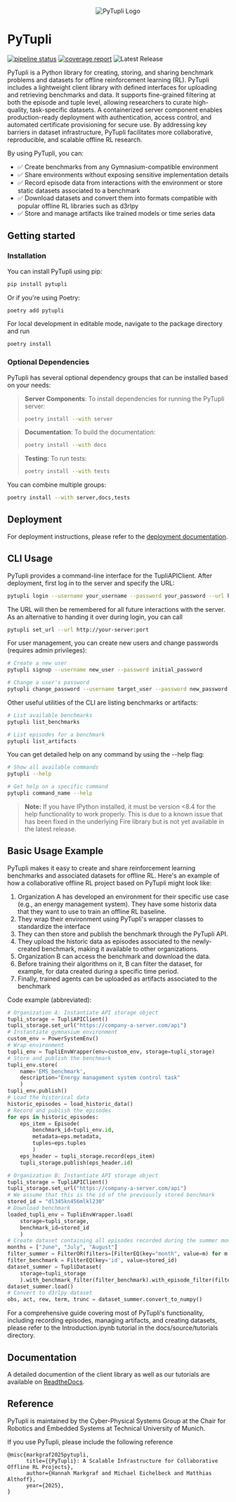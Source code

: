 <div align="center">
  <img src="docs/source/pytupli_logo.svg" alt="PyTupli Logo">
</div>

# PyTupli

[![pipeline status](https://gitlab.lrz.de/cps/cps-power/pytupli/badges/main/pipeline.svg)](https://gitlab.lrz.de/cps/cps-power/pytupli/-/commits/main)
[![coverage report](https://gitlab.lrz.de/cps/cps-power/pytupli/badges/main/coverage.svg)](https://gitlab.lrz.de/cps/cps-power/pytupli/-/commits/main)
![Latest Release](https://gitlab.lrz.de/cps/cps-power/pytupli/-/badges/release.svg)

PyTupli is a Python library for creating, storing, and sharing benchmark problems and datasets for offline reinforcement learning (RL). PyTupli includes a lightweight client library with defined interfaces for uploading and retrieving benchmarks and data. It supports fine-grained filtering at both the episode and tuple level, allowing researchers to curate high-quality, task-specific datasets. A containerized server component enables production-ready deployment with authentication, access control, and automated certificate provisioning for secure use. By addressing key barriers in dataset infrastructure, PyTupli facilitates more collaborative, reproducible, and scalable offline RL research.

By using PyTupli, you can:

- ✅ Create benchmarks from any Gymnasium-compatible environment
- ✅ Share environments without exposing sensitive implementation details
- ✅ Record episode data from interactions with the environment or store static datasets associated to a benchmark
- ✅ Download datasets and convert them into formats compatible with popular offline RL libraries such as d3rlpy
- ✅ Store and manage artifacts like trained models or time series data

## Getting started

### Installation

You can install PyTupli using pip:

```bash
pip install pytupli
```

Or if you're using Poetry:

```bash
poetry add pytupli
```

For local development in editable mode,
navigate to the package directory and run
```bash
poetry install
```

### Optional Dependencies

PyTupli has several optional dependency groups that can be installed based on your needs:

> **Server Components**: To install dependencies for running the PyTupli server:
> ```bash
> poetry install --with server
> ```

> **Documentation**: To build the documentation:
> ```bash
> poetry install --with docs
> ```

> **Testing**: To run tests:
> ```bash
> poetry install --with tests
> ```

You can combine multiple groups:
```bash
poetry install --with server,docs,tests
```

## Deployment

For deployment instructions, please refer to the [deployment documentation](deployment/README.md).

## CLI Usage

PyTupli provides a command-line interface for the TupliAPIClient. After deployment, first log in to the server and specify the URL:

```bash
pytupli login --username your_username --password your_password --url http://your-server:port
```

The URL will then be remembered for all future interactions with the server. As an alternative to handing it over during login, you can call
```bash
pytupli set_url --url http://your-server:port
```

For user management, you can create new users and change passwords (requires admin privileges):
```bash
# Create a new user
pytupli signup --username new_user --password initial_password

# Change a user's password
pytupli change_password --username target_user --password new_password
```

Other useful utilities of the CLI are listing benchmarks or artifacts:
```bash
# List available benchmarks
pytupli list_benchmarks

# List episodes for a benchmark
pytupli list_artifacts
```

You can get detailed help on any command by using the --help flag:
```bash
# Show all available commands
pytupli --help

# Get help on a specific command
pytupli command_name --help
```

> **Note:** If you have IPython installed, it must be version <8.4 for the help functionality to work properly. This is due to a known issue that has been fixed in the underlying Fire library but is not yet available in the latest release.

## Basic Usage Example

PyTupli makes it easy to create and share reinforcement learning benchmarks and associated datasets for offline RL. Here's an example of how a collaborative offline RL project based on PyTupli might look like:

1.  Organization A has developed an environment for their specific use case (e.g., an energy management system). They have some historix data that they want to use to train an offline RL baseline.
2.  They wrap their environment using PyTupli's wrapper classes to standardize the interface
3.  They can then store and publish the benchmark through the PyTupli API.
4.  They upload the historic data as episodes associated to the newly-created benchmark, making it available to other organizations.
5.  Organization B can access the benchmark and download the data.
6.  Before training their algorithms on it, B can filter the dataset, for example, for data created during a specific time period.
7.  Finally, trained agents can be uploaded as artifacts associated to the benchmark

Code example (abbreviated):

```python
# Organization A: Instantiate API storage object
tupli_storage = TupliAPIClient()
tupli_storage.set_url("https://company-a-server.com/api")
# Instantiate gymnasium environment
custom_env = PowerSystemEnv()
# Wrap environment
tupli_env = TupliEnvWrapper(env=custom_env, storage=tupli_storage)
# Store and publish the benchmark
tupli_env.store(
    name='EMS_benchmark',
    description="Energy management system control task"
    )
tupli_env.publish()
# Load the historical data
historic_episodes = load_historic_data()
# Record and publish the episodes
for eps in historic_episodes:
    eps_item = Episode(
        benchmark_id=tupli_env.id,
        metadata=eps.metadata,
        tuples=eps.tuples
        )
    eps_header = tupli_storage.record(eps_item)
    tupli_storage.publish(eps_header.id)

# Organization B: Instantiate API storage object
tupli_storage = TupliAPIClient()
tupli_storage.set_url("https://company-a-server.com/api")
# We assume that this is the id of the previously stored benchmark
stored_id = "dl345kn456mlkl230"
# Download benchmark
loaded_tupli_env = TupliEnvWrapper.load(
    storage=tupli_storage,
    benchmark_id=stored_id
    )
# Create dataset containing all episodes recorded during the summer months
months = ["June", "July", "August"]
filter_summer = FilterOR(filters=[FilterEQ(key="month", value=m) for m in months])
filter_benchmark = FilterEQ(key='id', value=stored_id)
dataset_summer = TupliDataset(
    storage=tupli_storage
    ).with_benchmark_filter(filter_benchmark).with_episode_filter(filter_summer)
dataset_summer.load()
# Convert to d3rlpy dataset
obs, act, rew, term, trunc = dataset_summer.convert_to_numpy()
```
For a comprehensive guide covering most of PyTupli's functionality, including recording episodes, managing artifacts, and creating datasets, please refer to the Introduction.ipynb tutorial in the docs/source/tutorials directory.


## Documentation
A detailed documention of the client library as well as our tutorials are available on [ReadtheDocs](https://pytupli.readthedocs.io).

## Reference
PyTupli is maintained by the Cyber-Physical Systems Group at the Chair for Robotics and Embedded Systems at Technical University of Munich.

If you use PyTupli, please include the following reference
```
@misc{markgraf2025pytupli,
      title={{PyTupli}: A Scalable Infrastructure for Collaborative Offline RL Projects},
      author={Hannah Markgraf and Michael Eichelbeck and Matthias Althoff},
      year={2025},
}
```
